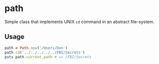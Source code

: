 # path

Simple class that implements UNIX `cd` command in an abstract file-system.

## Usage

```ruby
path = Path.new('/Users/Don')
path.cd('../../../../../FBI/Secrets')
puts path.current_path # => /FBI/Secrets
```

